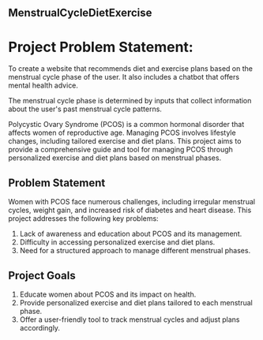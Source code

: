## MenstrualCycleDietExercise

# Project Problem Statement:
To create a website that recommends diet and exercise plans based on the menstrual cycle phase of the user. It also includes a chatbot that offers mental health advice.

The menstrual cycle phase is determined by inputs that collect information about the user's past menstrual cycle patterns. 

Polycystic Ovary Syndrome (PCOS) is a common hormonal disorder that affects women of reproductive age. Managing PCOS involves lifestyle changes, including tailored exercise and diet plans. This project aims to provide a comprehensive guide and tool for managing PCOS through personalized exercise and diet plans based on menstrual phases.

## Problem Statement
Women with PCOS face numerous challenges, including irregular menstrual cycles, weight gain, and increased risk of diabetes and heart disease. This project addresses the following key problems:
1. Lack of awareness and education about PCOS and its management.
2. Difficulty in accessing personalized exercise and diet plans.
3. Need for a structured approach to manage different menstrual phases.

## Project Goals
1. Educate women about PCOS and its impact on health.
2. Provide personalized exercise and diet plans tailored to each menstrual phase.
3. Offer a user-friendly tool to track menstrual cycles and adjust plans accordingly.
